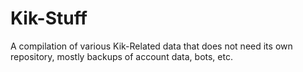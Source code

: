# Kik-Stuff
A compilation of various Kik-Related data that does not need its own repository, mostly backups of account data, bots, etc.
